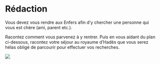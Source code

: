 # Rédaction
 
​Vous devez vous rendre aux Enfers afin d’y chercher une personne qui vous est chère (ami, parent etc.).

Racontez comment vous parvenez à y rentrer. Puis en vous aidant du plan ci-dessous, racontez votre séjour au royaume d’Hadès que vous serez hélas obligé de parcourir pour effectuer vos recherches.

![](https://www.ralentirtravaux.com/github/enfers2.png)